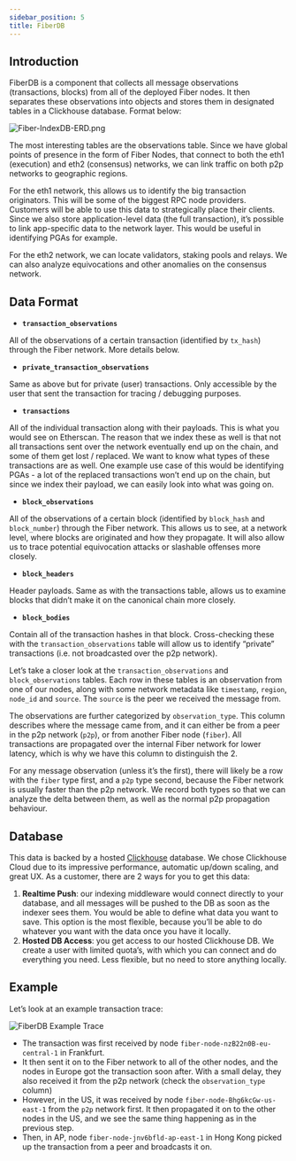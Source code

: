 ```yaml
---
sidebar_position: 5
title: FiberDB
---
```

## Introduction

FiberDB is a component that collects all message observations (transactions, blocks) from all of the deployed Fiber nodes. It then separates these observations into objects and stores them in designated tables in a Clickhouse database. Format below:

![Fiber-IndexDB-ERD.png](/img/fiberdb-erd.png)

The most interesting tables are the observations table. Since we have global points of presence in the form of Fiber Nodes, that connect to both the eth1 (execution) and eth2 (consensus) networks, we can link traffic on both p2p networks to geographic regions.

For the eth1 network, this allows us to identify the big transaction originators. This will be some of the biggest RPC node providers. Customers will be able to use this data to strategically place their clients. Since we also store application-level data (the full transaction), it’s possible to link app-specific data to the network layer. This would be useful in identifying PGAs for example.

For the eth2 network, we can locate validators, staking pools and relays. We can also analyze equivocations and other anomalies on the consensus network.

## Data Format

- **`transaction_observations`**

All of the observations of a certain transaction (identified by `tx_hash`) through the Fiber network. More details below.

- **`private_transaction_observations`**

Same as above but for private (user) transactions. Only accessible by the user that sent the transaction for tracing / debugging purposes.

- **`transactions`**

All of the individual transaction along with their payloads. This is what you would see on Etherscan. The reason that we index these as well is that not all transactions sent over the network eventually end up on the chain, and some of them get lost / replaced. We want to know what types of these transactions are as well. One example use case of this would be identifying PGAs - a lot of the replaced transactions won’t end up on the chain, but since we index their payload, we can easily look into what was going on.

- **`block_observations`**

All of the observations of a certain block (identified by `block_hash` and `block_number`) through the Fiber network. This allows us to see, at a network level, where blocks are originated and how they propagate. It will also allow us to trace potential equivocation attacks or slashable offenses more closely.

- **`block_headers`**

Header payloads. Same as with the transactions table, allows us to examine blocks that didn’t make it on the canonical chain more closely.

- **`block_bodies`**

Contain all of the transaction hashes in that block. Cross-checking these with the `transaction_observations` table will allow us to identify “private” transactions (i.e. not broadcasted over the p2p network).

Let’s take a closer look at the `transaction_observations` and `block_observations` tables. Each row in these tables is an observation from one of our nodes, along with some network metadata like `timestamp`, `region`, `node_id` and `source`. The `source` is the peer we received the message from.

The observations are further categorized by `observation_type`. This column describes where the message came from, and it can either be from a peer in the p2p network (`p2p`), or from another Fiber node (`fiber`). All transactions are propagated over the internal Fiber network for lower latency, which is why we have this column to distinguish the 2.

For any message observation (unless it’s the first), there will likely be a row with the `fiber` type first, and a `p2p` type second, because the Fiber network is usually faster than the p2p network. We record both types so that we can analyze the delta between them, as well as the normal p2p propagation behaviour.

## Database

This data is backed by a hosted [Clickhouse](https://clickhouse.com/) database. We chose Clickhouse Cloud due to its impressive performance, automatic up/down scaling, and great UX. As a customer, there are 2 ways for you to get this data:

1. **Realtime Push**: our indexing middleware would connect directly to your database, and all messages will be pushed to the DB as soon as the indexer sees them. You would be able to define what data you want to save. This option is the most flexible, because you’ll be able to do whatever you want with the data once you have it locally.
2. **Hosted DB Access**: you get access to our hosted Clickhouse DB. We create a user with limited quota’s, with which you can connect and do everything you need. Less flexible, but no need to store anything locally.

## Example

Let’s look at an example transaction trace:

![FiberDB Example Trace](/img/fiberdb-example.png)

- The transaction was first received by node `fiber-node-nzB22n0B-eu-central-1` in Frankfurt.
- It then sent it on to the Fiber network to all of the other nodes, and the nodes in Europe got the transaction soon after. With a small delay, they also received it from the p2p network (check the `observation_type` column)
- However, in the US, it was received by node `fiber-node-Bhg6kcGw-us-east-1` from the `p2p` network first. It then propagated it on to the other nodes in the US, and we see the same thing happening as in the previous step.
- Then, in AP, node `fiber-node-jnv6bfld-ap-east-1` in Hong Kong picked up the transaction from a peer and broadcasts it on.
